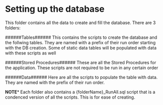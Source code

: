 # Setting up the database
This folder contains all the data to create and fill the database. There are 3 folders:

######Tables######
This contains the scripts to create the database and the follwing tables. They are named with a prefix of their run order starting with the DB creation.
Some of static data tables will be populated with data with these scripts as well

######Stored Procedures######
These are all the Stored Procedures for the application. These scripts are not required to be run in any certain order

######Data######
Here are all the scripts to populate the table with data. They are named with the prefix of their run order.


**NOTE*** Each folder also contains a {folderName}_RunAll.sql script that is a condenced version of all the scripts. This is for ease of creating.